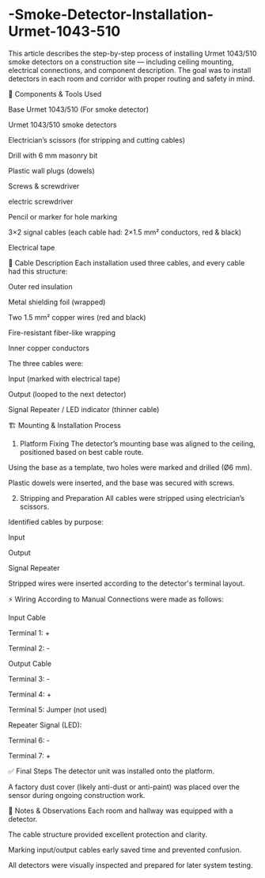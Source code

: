 # -Smoke-Detector-Installation-Urmet-1043-510

This article describes the step-by-step process of installing Urmet 1043/510 smoke detectors on a construction site — including ceiling mounting, electrical connections, and component description. The goal was to install detectors in each room and corridor with proper routing and safety in mind.

  
  🔧 Components & Tools Used

Base Urmet 1043/510 (For smoke detector)

Urmet 1043/510 smoke detectors

Electrician’s scissors (for stripping and cutting cables)

Drill with 6 mm masonry bit

Plastic wall plugs (dowels)

Screws & screwdriver

electric screwdriver

Pencil or marker for hole marking

3×2 signal cables (each cable had: 2×1.5 mm² conductors, red & black)

Electrical tape

  
  🧵 Cable Description
Each installation used three cables, and every cable had this structure:

Outer red insulation

Metal shielding foil (wrapped)

Two 1.5 mm² copper wires (red and black)

Fire-resistant fiber-like wrapping

Inner copper conductors

The three cables were:

Input (marked with electrical tape)

Output (looped to the next detector)

Signal Repeater / LED indicator (thinner cable)

  
  🏗️ Mounting & Installation Process
1. Platform Fixing
The detector’s mounting base was aligned to the ceiling, positioned based on best cable route.

Using the base as a template, two holes were marked and drilled (Ø6 mm).

Plastic dowels were inserted, and the base was secured with screws.

2. Stripping and Preparation
All cables were stripped using electrician’s scissors.

Identified cables by purpose:

Input

Output

Signal Repeater

Stripped wires were inserted according to the detector's terminal layout.

  
  ⚡ Wiring According to Manual
Connections were made as follows:

Input Cable

Terminal 1: +

Terminal 2: -

Output Cable

Terminal 3: -

Terminal 4: +

Terminal 5: Jumper (not used)

Repeater Signal (LED):

Terminal 6: -

Terminal 7: + 

  
  ✅ Final Steps
The detector unit was installed onto the platform.

A factory dust cover (likely anti-dust or anti-paint) was placed over the sensor during ongoing construction work.

  
  📌 Notes & Observations
Each room and hallway was equipped with a detector.

The cable structure provided excellent protection and clarity.

Marking input/output cables early saved time and prevented confusion.

All detectors were visually inspected and prepared for later system testing.





